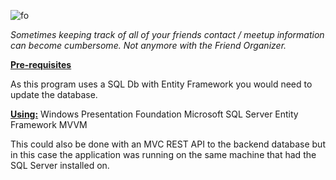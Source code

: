 ![fo](https://user-images.githubusercontent.com/55206201/150758659-1cc4fa9d-0e29-4b65-9401-fb59e45bfc31.png)

_Sometimes keeping track of all of your friends contact / meetup information can become cumbersome. Not anymore with the Friend Organizer._

[**Pre-requisites**](url)

As this program uses a SQL Db with Entity Framework you would need to update the database.

[**Using:**](url)
Windows Presentation Foundation
Microsoft SQL Server
Entity Framework
MVVM

This could also be done with an MVC REST API to the backend database but in this case the application was running on the same machine that had the SQL Server installed on.
